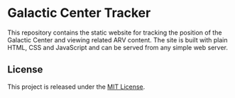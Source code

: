 # Galactic Center Tracker

This repository contains the static website for tracking the position of the Galactic Center and viewing related ARV content. The site is built with plain HTML, CSS and JavaScript and can be served from any simple web server.

## License

This project is released under the [MIT License](./LICENSE).

